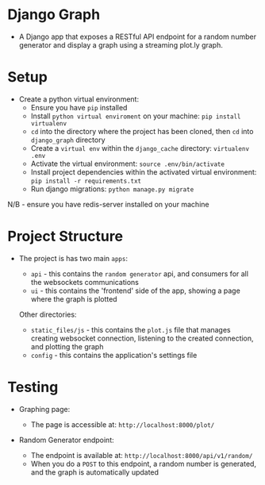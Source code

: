 # Django Graph

- A Django app that exposes a RESTful API endpoint for a random number generator and display a graph using a streaming plot.ly graph.

# Setup

- Create a python virtual environment:
  - Ensure you have `pip` installed
  - Install `python virtual enviroment` on your machine: `pip install virtualenv`
  - `cd` into the directory where the project has been cloned, then `cd` into `django_graph` directory
  - Create a `virtual env` within the `django_cache` directory:  `virtualenv .env`
  - Activate the virtual environment: `source .env/bin/activate`
  - Install project dependencies within the activated virtual environment: `pip install -r requirements.txt`
  - Run django migrations: `python manage.py migrate`

N/B - ensure you have redis-server installed on your machine

# Project Structure

- The project is has two main `apps`:
  - `api` -  this contains the `random generator` api, and consumers for all the websockets communications
  - `ui` - this contains the 'frontend' side of the app, showing a page where the graph is plotted

  Other directories:
    - `static_files/js` - this contains the `plot.js` file that manages creating websocket connection,
    listening to the created connection, and plotting the graph
    - `config` - this contains the application's settings file


# Testing

- Graphing page:
  - The page is accessible at:  `http://localhost:8000/plot/`

- Random Generator endpoint:
  - The endpoint is available at: `http://localhost:8000/api/v1/random/`
  - When you do a `POST` to this endpoint, a random number is generated, and
  the graph is automatically updated

